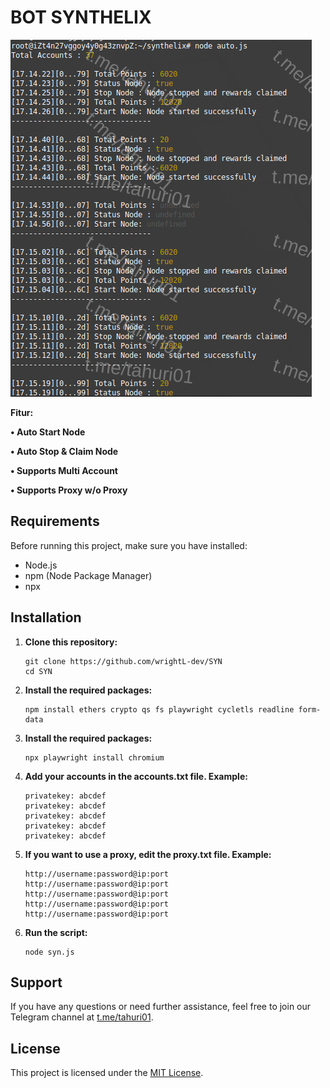 # BOT SYNTHELIX

![Fitur Synthelix](Synthelix.png)

**Fitur:**

**• Auto Start Node**

**• Auto Stop & Claim Node**

**• Supports Multi Account**

**• Supports Proxy w/o Proxy**

## Requirements

Before running this project, make sure you have installed:

- Node.js
- npm (Node Package Manager)
- npx

## Installation

1. **Clone this repository:**

    ```plaintext
    git clone https://github.com/wrightL-dev/SYN
    cd SYN

2. **Install the required packages:**

    ```plaintext
    npm install ethers crypto qs fs playwright cycletls readline form-data
    
3. **Install the required packages:**

    ```plaintext
    npx playwright install chromium

4. **Add your accounts in the accounts.txt file. Example:**

    ```plaintext
   privatekey: abcdef
   privatekey: abcdef
   privatekey: abcdef
   privatekey: abcdef
   privatekey: abcdef

4. **If you want to use a proxy, edit the proxy.txt file. Example:**
   ```plaintext
   http://username:password@ip:port
   http://username:password@ip:port
   http://username:password@ip:port
   http://username:password@ip:port
   http://username:password@ip:port

5. **Run the script:**
   ```plaintext
   node syn.js
   
## Support

If you have any questions or need further assistance, feel free to join our Telegram channel at [t.me/tahuri01](https://t.me/tahuri01).

## License

This project is licensed under the [MIT License](LICENSE).
